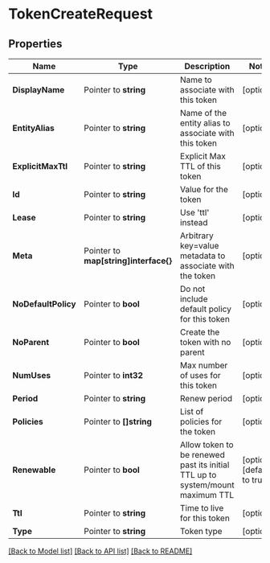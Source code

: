 # TokenCreateRequest


## Properties

Name | Type | Description | Notes
------------ | ------------- | ------------- | -------------
**DisplayName** | Pointer to **string** | Name to associate with this token | [optional] 
**EntityAlias** | Pointer to **string** | Name of the entity alias to associate with this token | [optional] 
**ExplicitMaxTtl** | Pointer to **string** | Explicit Max TTL of this token | [optional] 
**Id** | Pointer to **string** | Value for the token | [optional] 
**Lease** | Pointer to **string** | Use &#x27;ttl&#x27; instead | [optional] 
**Meta** | Pointer to **map[string]interface{}** | Arbitrary key&#x3D;value metadata to associate with the token | [optional] 
**NoDefaultPolicy** | Pointer to **bool** | Do not include default policy for this token | [optional] 
**NoParent** | Pointer to **bool** | Create the token with no parent | [optional] 
**NumUses** | Pointer to **int32** | Max number of uses for this token | [optional] 
**Period** | Pointer to **string** | Renew period | [optional] 
**Policies** | Pointer to **[]string** | List of policies for the token | [optional] 
**Renewable** | Pointer to **bool** | Allow token to be renewed past its initial TTL up to system/mount maximum TTL | [optional] [default to true]
**Ttl** | Pointer to **string** | Time to live for this token | [optional] 
**Type** | Pointer to **string** | Token type | [optional] 





[[Back to Model list]](../README.md#documentation-for-models) [[Back to API list]](../README.md#documentation-for-api-endpoints) [[Back to README]](../README.md)


